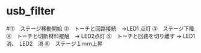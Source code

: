# usb_filter

#⓵　ステージ移動開始
⓶　トーチと回路接続　->LED1 点灯
⓷　ステージ下降
⓸　トーチと切断材料接触　-> LED2点灯
⓹　トーチと回路を切り離す -> LED1 消、　LED2　消
⓺　ステージ１ｍｍ上昇

